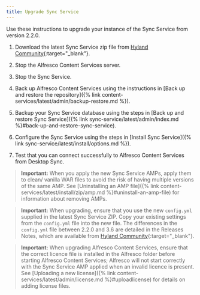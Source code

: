 ```yaml
---
title: Upgrade Sync Service
---
```


Use these instructions to upgrade your instance of the Sync Service from version 2.2.0.

1. Download the latest Sync Service zip file from [Hyland Community](https://community.hyland.com/){:target="_blank"}.

2. Stop the Alfresco Content Services server.

3. Stop the Sync Service.

4. Back up Alfresco Content Services using the instructions in [Back up and restore the repository]({% link content-services/latest/admin/backup-restore.md %}).

5. Backup your Sync Service database using the steps in [Back up and restore Sync Service]({% link sync-service/latest/admin/index.md %}#back-up-and-restore-sync-service).

6. Configure the Sync Service using the steps in [Install Sync Service]({% link sync-service/latest/install/options.md %}).

7. Test that you can connect successfully to Alfresco Content Services from Desktop Sync.

> **Important:** When you apply the new Sync Service AMPs, apply them to clean/ vanilla WAR files to avoid the risk of having multiple versions of the same AMP. See [Uninstalling an AMP file]({% link content-services/latest/install/zip/amp.md %}#uninstall-an-amp-file) for information about removing AMPs.

> **Important:** When upgrading, ensure that you use the new `config.yml` supplied in the latest Sync Service ZIP. Copy your existing settings from the `config.yml` file into the new file. The differences in the `config.yml` file between 2.2.0 and 3.6 are detailed in the Releases Notes, which are available from [Hyland Community](https://community.hyland.com/){:target="_blank"}.

> **Important:** When upgrading Alfresco Content Services, ensure that the correct licence file is installed in the Alfresco folder before starting Alfresco Content Services; Alfresco will not start correctly with the Sync Service AMP applied when an invalid licence is present. See [Uploading a new license]({% link content-services/latest/admin/license.md %}#uploadlicense) for details on adding license files.
